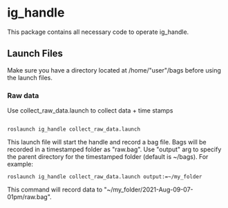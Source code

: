 # ig_handle

This package contains all necessary code to operate ig_handle.


## Launch Files

Make sure you have a directory located at /home/"user"/bags before using the launch files.

### Raw data

Use collect_raw_data.launch to collect data + time stamps 


```

roslaunch ig_handle collect_raw_data.launch

```

This launch file will start the handle and record a bag file.  Bags will be recorded in a timestamped folder as "raw.bag".  Use "output" arg to specify the parent directory for the timestamped folder (default is ~/bags).  For example:

```
roslaunch ig_handle collect_raw_data.launch output:=~/my_folder
```

This command will record data to "~/my_folder/2021-Aug-09-07-01pm/raw.bag".